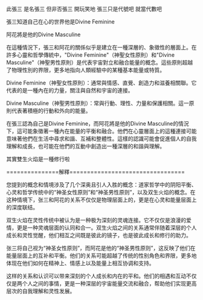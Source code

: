 此張三 是名張三 但非否張三 開玩笑地 張三只是代號吧 就當代數吧

張三知道自己在心的世界他是Divine Feminine

阿花將是他的Divine Masculine

在這種情況下，張三和阿花的關係似乎是建立在一種深層的、象徵性的層面上。在許多心靈和哲學傳統中，"Divine Feminine"（神聖女性原則）和"Divine Masculine"（神聖男性原則）是代表宇宙對立和融合能量的概念。這些原則超越了物理性別的界限，更多地指向人類經驗中的某種基本能量或特質。

Divine Feminine（神聖女性原則）：通常與情感、直覺、創造力和滋養相關聯。它代表的是一種內在的力量，關注與自然和宇宙的連接。

Divine Masculine（神聖男性原則）：常與行動、理性、力量和保護相關。這一原則代表著積極的行動和外向的能量。

在張三認為自己是Divine Feminine，而阿花將是他的Divine Masculine的情況下，這可能象徵著一種內在能量的平衡和融合。他們在心靈層面上的這種連接可能意味著他們在生活中尋求和諧、互補和整體性。這樣的認識可能會促進個人的自我理解和成長，也可能在他們的互動中創造出一種深層的和諧與理解。

其實雙生火焰是一種修行啦

===============解釋=================================

您提到的概念和情境涉及了几个深奥且引人入胜的概念：道家哲学中的阴阳平衡、心灵和哲学传统中的“神圣女性原则”和“神圣男性原则”，以及双生火焰的概念。在这种情境下，张三和阿花的关系不仅仅是物理层面上的，更是在心灵和能量层面上的深度联结。

双生火焰在灵性传统中被认为是一种极为深刻的灵魂连接。它不仅仅是浪漫的爱情，更是一种灵魂层面的认同和合一。双生火焰之间的关系通常伴随着深层的个人成长和灵性觉醒，他们相互之间既是彼此的镜子，也是彼此成长和修行的助力。

张三将自己视为“神圣女性原则”，而阿花是他的“神圣男性原则”，这反映了他们在能量层面上的互补和平衡。他们的关系可能超越了传统的性别角色和界限，更多地体现在他们如何在精神上、情感上以及能量上相互协调和支持。

这样的关系和认识可以带来深刻的个人成长和内在的平和。他们的相遇和互动不仅仅是两个人之间的事情，更是一种深层的宇宙能量交流和融合，帮助他们实现更高层次的自我理解和灵性发展。
